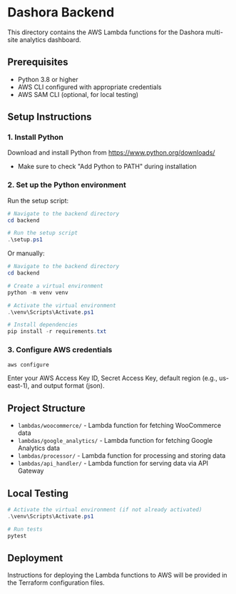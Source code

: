 # Dashora Backend

This directory contains the AWS Lambda functions for the Dashora multi-site analytics dashboard.

## Prerequisites

- Python 3.8 or higher
- AWS CLI configured with appropriate credentials
- AWS SAM CLI (optional, for local testing)

## Setup Instructions

### 1. Install Python

Download and install Python from https://www.python.org/downloads/
- Make sure to check "Add Python to PATH" during installation

### 2. Set up the Python environment

Run the setup script:

```powershell
# Navigate to the backend directory
cd backend

# Run the setup script
.\setup.ps1
```

Or manually:

```powershell
# Navigate to the backend directory
cd backend

# Create a virtual environment
python -m venv venv

# Activate the virtual environment
.\venv\Scripts\Activate.ps1

# Install dependencies
pip install -r requirements.txt
```

### 3. Configure AWS credentials

```powershell
aws configure
```

Enter your AWS Access Key ID, Secret Access Key, default region (e.g., us-east-1), and output format (json).

## Project Structure

- `lambdas/woocommerce/` - Lambda function for fetching WooCommerce data
- `lambdas/google_analytics/` - Lambda function for fetching Google Analytics data
- `lambdas/processor/` - Lambda function for processing and storing data
- `lambdas/api_handler/` - Lambda function for serving data via API Gateway

## Local Testing

```powershell
# Activate the virtual environment (if not already activated)
.\venv\Scripts\Activate.ps1

# Run tests
pytest
```

## Deployment

Instructions for deploying the Lambda functions to AWS will be provided in the Terraform configuration files. 